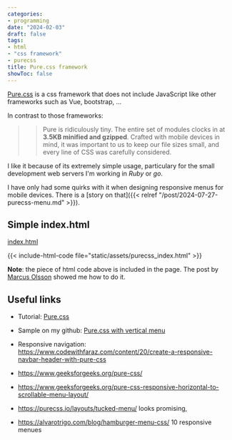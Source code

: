 ```yaml
---
categories:
- programming
date: "2024-02-03"
draft: false
tags:
- html
- "css framework"
- purecss
title: Pure.css framework
showToc: false
---
```


[Pure.css] is a css framework that does not include JavaScript like other frameworks such as Vue, bootstrap, ...

In contrast to those frameworks:

>> Pure is ridiculously tiny. The entire set of modules clocks in at **3.5KB minified and gzipped**. Crafted with mobile devices in mind, it was important to us to keep our file sizes small, and every line of CSS was carefully considered. 

I like it because of its extremely simple usage, particulary for the small development web servers I'm working in *Ruby* or *go*.

I have only had some quirks with it when designing responsive menus for mobile devices. There is a [story on that]({{< relref "/post/2024-07-27-purecss-menu.md" >}}).

## Simple index.html

[index.html](/assets/purecss_index.html)

{{< include-html-code file="static/assets/purecss_index.html" >}}

**Note**: the piece of html code above is included in the page. The post by [Marcus Olsson](https://marcusolsson.dev/how-to-include-code-examples-from-file-with-hugo/) showed me how to do it.


## Useful links

- Tutorial: [Pure.css]

- Sample on my github: [Pure.css with vertical menu](https://github.com/mmgreiner/vertical-responsive-menu)

- Responsive navigation: <https://www.codewithfaraz.com/content/20/create-a-responsive-navbar-header-with-pure-css>

- <https://www.geeksforgeeks.org/pure-css/>

- <https://www.geeksforgeeks.org/pure-css-responsive-horizontal-to-scrollable-menu-layout/>

- <https://purecss.io/layouts/tucked-menu/> looks promising, 

- <https://alvarotrigo.com/blog/hamburger-menu-css/> 10 responsive menues


[Pure.css]: https://purecss.io